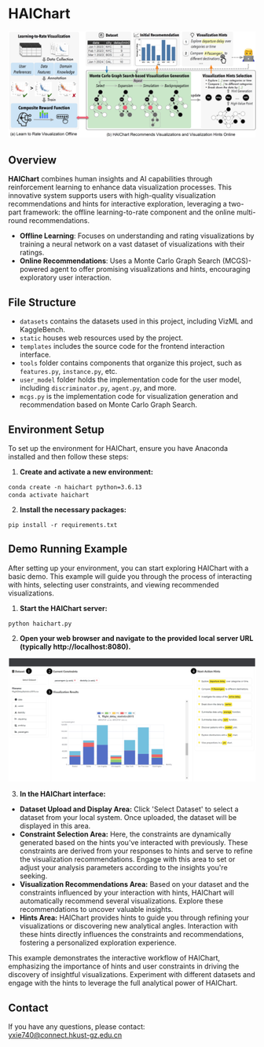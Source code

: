 # HAIChart

![HAIChart Overview](./assets/overview.png)

## Overview

**HAIChart** combines human insights and AI capabilities through reinforcement learning to enhance data visualization processes. This innovative system supports users with high-quality visualization recommendations and hints for interactive exploration, leveraging a two-part framework: the offline learning-to-rate component and the online multi-round recommendations.

- **Offline Learning**: Focuses on understanding and rating visualizations by training a neural network on a vast dataset of visualizations with their ratings.
- **Online Recommendations**: Uses a Monte Carlo Graph Search (MCGS)-powered agent to offer promising visualizations and hints, encouraging exploratory user interaction.

## File Structure
- `datasets` contains the datasets used in this project, including VizML and KaggleBench.
- `static` houses web resources used by the project.
- `templates` includes the source code for the frontend interaction interface.
- `tools` folder contains components that organize this project, such as `features.py`, `instance.py`, etc.
- `user_model` folder holds the implementation code for the user model, including `discriminator.py`, `agent.py`, and more.
- `mcgs.py` is the implementation code for visualization generation and recommendation based on Monte Carlo Graph Search.

## Environment Setup
To set up the environment for HAIChart, ensure you have Anaconda installed and then follow these steps:

1. **Create and activate a new environment:**
```
conda create -n haichart python=3.6.13
conda activate haichart
```

2. **Install the necessary packages:**
```
pip install -r requirements.txt
```

## Demo Running Example

After setting up your environment, you can start exploring HAIChart with a basic demo. This example will guide you through the process of interacting with hints, selecting user constraints, and viewing recommended visualizations.

1. **Start the HAIChart server:**
```
python haichart.py
```

2. **Open your web browser and navigate to the provided local server URL (typically http://localhost:8080).**

![HAIChart Example](./assets/example.png)

<!-- <div align="center"><img width="90%" src="./assets/example.png"></div> -->

3. **In the HAIChart interface:**
- **Dataset Upload and Display Area:** Click 'Select Dataset' to select a dataset from your local system. Once uploaded, the dataset will be displayed in this area.
- **Constraint Selection Area:** Here, the constraints are dynamically generated based on the hints you've interacted with previously. These constraints are derived from your responses to hints and serve to refine the visualization recommendations. Engage with this area to set or adjust your analysis parameters according to the insights you're seeking.
- **Visualization Recommendations Area:** Based on your dataset and the constraints influenced by your interaction with hints, HAIChart will automatically recommend several visualizations. Explore these recommendations to uncover valuable insights.
- **Hints Area:** HAIChart provides hints to guide you through refining your visualizations or discovering new analytical angles. Interaction with these hints directly influences the constraints and recommendations, fostering a personalized exploration experience.

This example demonstrates the interactive workflow of HAIChart, emphasizing the importance of hints and user constraints in driving the discovery of insightful visualizations. Experiment with different datasets and engage with the hints to leverage the full analytical power of HAIChart.

## Contact
If you have any questions, please contact:  
yxie740@connect.hkust-gz.edu.cn
